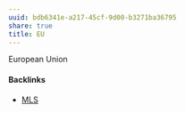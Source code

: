 ```yaml
---
uuid: bdb6341e-a217-45cf-9d00-b3271ba36795
share: true
title: EU
---
```

European Union

#### Backlinks

* [MLS](/251da550-8f21-457a-b8a2-8631b1b89f3e)